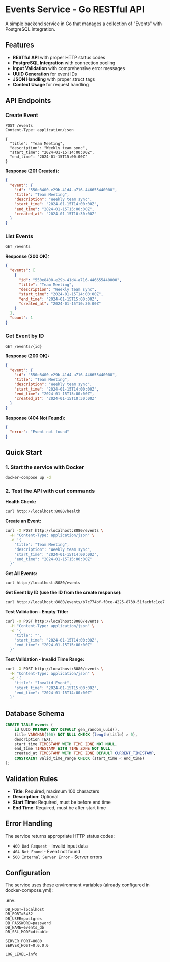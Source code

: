 # Events Service - Go RESTful API

A simple backend service in Go that manages a collection of "Events" with PostgreSQL integration.

## Features

- **RESTful API** with proper HTTP status codes
- **PostgreSQL Integration** with connection pooling
- **Input Validation** with comprehensive error messages
- **UUID Generation** for event IDs
- **JSON Handling** with proper struct tags
- **Context Usage** for request handling

## API Endpoints

### Create Event
```http
POST /events
Content-Type: application/json

{
  "title": "Team Meeting",
  "description": "Weekly team sync",
  "start_time": "2024-01-15T14:00:00Z",
  "end_time": "2024-01-15T15:00:00Z"
}
```

**Response (201 Created):**
```json
{
  "event": {
    "id": "550e8400-e29b-41d4-a716-446655440000",
    "title": "Team Meeting",
    "description": "Weekly team sync",
    "start_time": "2024-01-15T14:00:00Z",
    "end_time": "2024-01-15T15:00:00Z",
    "created_at": "2024-01-15T10:30:00Z"
  }
}
```

### List Events
```http
GET /events
```

**Response (200 OK):**
```json
{
  "events": [
    {
      "id": "550e8400-e29b-41d4-a716-446655440000",
      "title": "Team Meeting",
      "description": "Weekly team sync",
      "start_time": "2024-01-15T14:00:00Z",
      "end_time": "2024-01-15T15:00:00Z",
      "created_at": "2024-01-15T10:30:00Z"
    }
  ],
  "count": 1
}
```

### Get Event by ID
```http
GET /events/{id}
```

**Response (200 OK):**
```json
{
  "event": {
    "id": "550e8400-e29b-41d4-a716-446655440000",
    "title": "Team Meeting",
    "description": "Weekly team sync",
    "start_time": "2024-01-15T14:00:00Z",
    "end_time": "2024-01-15T15:00:00Z",
    "created_at": "2024-01-15T10:30:00Z"
  }
}
```

**Response (404 Not Found):**
```json
{
  "error": "Event not found"
}
```

## Quick Start

### 1. Start the service with Docker
```bash
docker-compose up -d
```

### 2. Test the API with curl commands

**Health Check:**
```bash
curl http://localhost:8080/health
```

**Create an Event:**
```bash
curl -X POST http://localhost:8080/events \
  -H "Content-Type: application/json" \
  -d '{
    "title": "Team Meeting",
    "description": "Weekly team sync",
    "start_time": "2024-01-15T14:00:00Z",
    "end_time": "2024-01-15T15:00:00Z"
  }'
```

**Get All Events:**
```bash
curl http://localhost:8080/events
```

**Get Event by ID (use the ID from the create response):**
```bash
curl http://localhost:8080/events/b7c774bf-f0ce-4225-8739-51facbfc1ce7
```

**Test Validation - Empty Title:**
```bash
curl -X POST http://localhost:8080/events \
  -H "Content-Type: application/json" \
  -d '{
    "title": "",
    "start_time": "2024-01-15T14:00:00Z",
    "end_time": "2024-01-15T15:00:00Z"
  }'
```

**Test Validation - Invalid Time Range:**
```bash
curl -X POST http://localhost:8080/events \
  -H "Content-Type: application/json" \
  -d '{
    "title": "Invalid Event",
    "start_time": "2024-01-15T15:00:00Z",
    "end_time": "2024-01-15T14:00:00Z"
  }'
```

## Database Schema

```sql
CREATE TABLE events (
    id UUID PRIMARY KEY DEFAULT gen_random_uuid(),
    title VARCHAR(100) NOT NULL CHECK (length(title) > 0),
    description TEXT,
    start_time TIMESTAMP WITH TIME ZONE NOT NULL,
    end_time TIMESTAMP WITH TIME ZONE NOT NULL,
    created_at TIMESTAMP WITH TIME ZONE DEFAULT CURRENT_TIMESTAMP,
    CONSTRAINT valid_time_range CHECK (start_time < end_time)
);
```

## Validation Rules

- **Title**: Required, maximum 100 characters
- **Description**: Optional
- **Start Time**: Required, must be before end time
- **End Time**: Required, must be after start time

## Error Handling

The service returns appropriate HTTP status codes:

- `400 Bad Request` - Invalid input data
- `404 Not Found` - Event not found
- `500 Internal Server Error` - Server errors

## Configuration

The service uses these environment variables (already configured in docker-compose.yml):

.env:
```
DB_HOST=localhost
DB_PORT=5432
DB_USER=postgres
DB_PASSWORD=password
DB_NAME=events_db
DB_SSL_MODE=disable

SERVER_PORT=8080
SERVER_HOST=0.0.0.0

LOG_LEVEL=info
```
